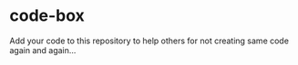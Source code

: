 # code-box
Add your code to this repository to help others for not creating same code again and again...
